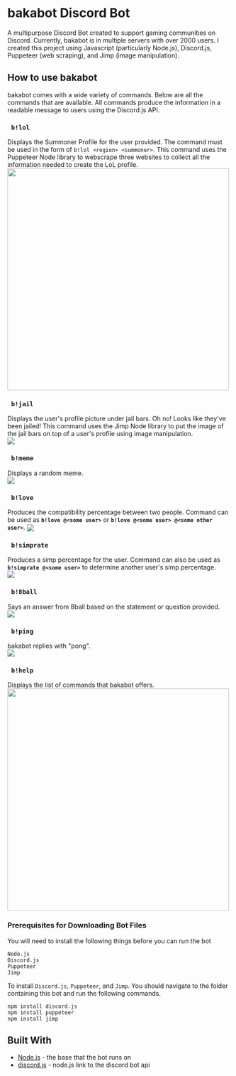 # bakabot Discord Bot
A multipurpose Discord Bot created to support gaming communities on Discord. Currently, bakabot is in multiple servers with over 2000 users. I created this project using Javascript (particularly Node.js), Discord.js, Puppeteer (web scraping), and Jimp (image manipulation).

## How to use bakabot
bakabot comes with a wide variety of commands. Below are all the commands that are available. All commands produce the information in a readable message to users using the Discord.js API.

### ` b!lol`
Displays the Summoner Profile for the user provided. The command must be used in the form of `b!lol <region> <summoner>`. This command uses the Puppeteer Node library to webscrape three websites to collect all the information needed to create the LoL profile.
<img align="center" src="readme-imgs/b!lol.png" height="500" width="auto"/>
### ` b!jail`
Displays the user's profile picture under jail bars. Oh no! Looks like they've been jailed! This command uses the Jimp Node library to put the image of the jail bars on top of a user's profile using image manipulation. <br/>
<img align="center" src="readme-imgs/b!jail.png"/>

### ` b!meme`
Displays a random meme. <br/>
<img align="center" src="readme-imgs/b!meme.png"/>

### ` b!love`
Produces the compatibility percentage between two people. Command can be used as **`b!love @<some user>`** or **`b!love @<some user> @<some other user>`**.
<img align="center" src="readme-imgs/b!love.png"/>

### ` b!simprate`
Produces a simp percentage for the user. Command can also be used as **`b!simprate @<some user>`** to determine another user's simp percentage.<br/>
<img align="center" src="readme-imgs/b!love.png"/>

### ` b!8ball`
Says an answer from 8ball based on the statement or question provided. <br/>
<img align="center" src="readme-imgs/b!8ball.png"/>

### ` b!ping`
bakabot replies with "pong". <br/>
<img align="center" src="readme-imgs/b!ping.png"/>

### ` b!help`
Displays the list of commands that bakabot offers. <br/>
<img align="center" src="readme-imgs/b!help.png" height="500" width="auto"/>


### Prerequisites for Downloading Bot Files
You will need to install the following things before you can run the bot
```
Node.js
Discord.js
Puppeteer
Jimp
```
To install `Discord.js`, `Puppeteer`, and `Jimp`. You should navigate to the folder containing this bot and run the following commands.
```
npm install discord.js
npm install puppeteer
npm install jimp
```


## Built With

* [Node.js](https://nodejs.org/en/) - the base that the bot runs on
* [discord.js](https://discord.js.org/#/) - node.js link to the discord bot api
